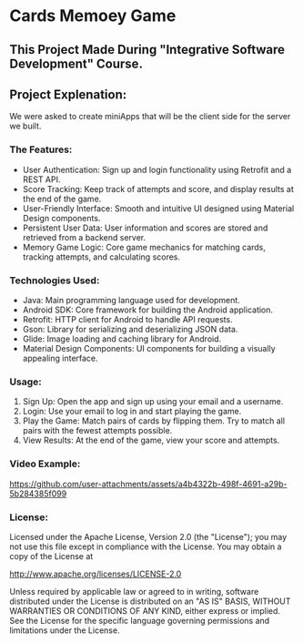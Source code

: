 # Cards Memoey Game

## This Project Made During "Integrative Software Development" Course.

## Project Explenation:
  We were asked to create miniApps that will be the client side for the server we built.
  

### The Features:
  * User Authentication: Sign up and login functionality using Retrofit and a REST API.
  * Score Tracking: Keep track of attempts and score, and display results at the end of the game.
  * User-Friendly Interface: Smooth and intuitive UI designed using Material Design components.
  * Persistent User Data: User information and scores are stored and retrieved from a backend server.
  * Memory Game Logic: Core game mechanics for matching cards, tracking attempts, and calculating scores.
 
### Technologies Used:
  * Java: Main programming language used for development.
  * Android SDK: Core framework for building the Android application.
  * Retrofit: HTTP client for Android to handle API requests.
  * Gson: Library for serializing and deserializing JSON data.
  * Glide: Image loading and caching library for Android.
  * Material Design Components: UI components for building a visually appealing interface.

### Usage:
  1. Sign Up: Open the app and sign up using your email and a username.
  2. Login: Use your email to log in and start playing the game.
  3. Play the Game: Match pairs of cards by flipping them. Try to match all pairs with the fewest attempts possible.
  4. View Results: At the end of the game, view your score and attempts.

### Video Example:

https://github.com/user-attachments/assets/a4b4322b-498f-4691-a29b-5b284385f099

### License:
Licensed under the Apache License, Version 2.0 (the "License");
you may not use this file except in compliance with the License.
You may obtain a copy of the License at

   http://www.apache.org/licenses/LICENSE-2.0

Unless required by applicable law or agreed to in writing, software
distributed under the License is distributed on an "AS IS" BASIS,
WITHOUT WARRANTIES OR CONDITIONS OF ANY KIND, either express or implied.
See the License for the specific language governing permissions and
limitations under the License.


